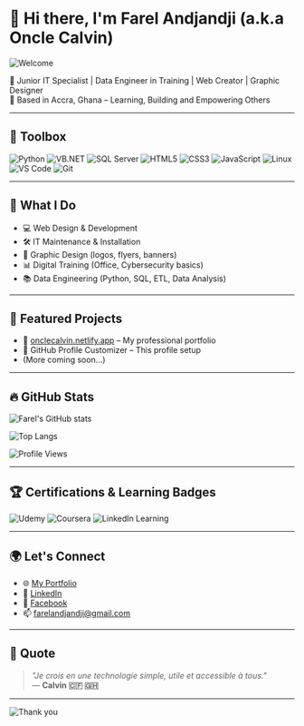 # 👋 Hi there, I'm Farel Andjandji (a.k.a Oncle Calvin)

![Welcome](https://readme-typing-svg.herokuapp.com?font=Fira+Code&size=22&pause=1000&center=true&vCenter=true&width=435&lines=Junior+IT+Specialist;Data+Engineer+in+Training;Web+Creator+%7C+Graphic+Designer;Passionate+about+Tech+%26+Education)

🎯 Junior IT Specialist | Data Engineer in Training | Web Creator | Graphic Designer  
📍 Based in Accra, Ghana – Learning, Building and Empowering Others

---

## 🧰 Toolbox

![Python](https://img.shields.io/badge/Python-3776AB?style=for-the-badge&logo=python&logoColor=white)
![VB.NET](https://img.shields.io/badge/VB.NET-5C2D91?style=for-the-badge&logo=.net&logoColor=white)
![SQL Server](https://img.shields.io/badge/SQL--Server-CC2927?style=for-the-badge&logo=microsoftsqlserver&logoColor=white)
![HTML5](https://img.shields.io/badge/HTML5-E34F26?style=for-the-badge&logo=html5&logoColor=white)
![CSS3](https://img.shields.io/badge/CSS3-1572B6?style=for-the-badge&logo=css3&logoColor=white)
![JavaScript](https://img.shields.io/badge/JavaScript-F7DF1E?style=for-the-badge&logo=javascript&logoColor=black)
![Linux](https://img.shields.io/badge/Linux-FCC624?style=for-the-badge&logo=linux&logoColor=black)
![VS Code](https://img.shields.io/badge/VS%20Code-007ACC?style=for-the-badge&logo=visualstudiocode&logoColor=white)
![Git](https://img.shields.io/badge/Git-F05032?style=for-the-badge&logo=git&logoColor=white)

---

## 💼 What I Do

- 💻 Web Design & Development  
- 🛠️ IT Maintenance & Installation  
- 🎨 Graphic Design (logos, flyers, banners)  
- 📊 Digital Training (Office, Cybersecurity basics)  
- 📚 Data Engineering (Python, SQL, ETL, Data Analysis)

---

## 🚀 Featured Projects

- 🔗 [onclecalvin.netlify.app](https://onclecalvin.netlify.app) – My professional portfolio  
- 🔧 GitHub Profile Customizer – This profile setup  
- (More coming soon...)

---

## 🔥 GitHub Stats

![Farel's GitHub stats](https://github-readme-stats.vercel.app/api?username=JesusFarelCalvin-h&show_icons=true&theme=tokyonight)

![Top Langs](https://github-readme-stats.vercel.app/api/top-langs/?username=JesusFarelCalvin-h&layout=compact&theme=tokyonight)

![Profile Views](https://komarev.com/ghpvc/?username=JesusFarelCalvin-h&color=blue)

---

## 🏆 Certifications & Learning Badges

![Udemy](https://img.shields.io/badge/Udemy-Courses-orange?style=for-the-badge&logo=Udemy&logoColor=white)
![Coursera](https://img.shields.io/badge/Coursera-Learning-blue?style=for-the-badge&logo=Coursera&logoColor=white)
![LinkedIn Learning](https://img.shields.io/badge/LinkedIn-Learning-blue?style=for-the-badge&logo=Linkedin&logoColor=white)

---

## 🌍 Let's Connect

- 🌐 [My Portfolio](https://onclecalvin.netlify.app)
- 💼 [LinkedIn](https://www.linkedin.com/in/farel-andjandji-19719328b)
- 📘 [Facebook](https://www.facebook.com/JesusFarelCalvin)
- 📫 farelandjandji@gmail.com

---

## 💬 Quote

> *"Je crois en une technologie simple, utile et accessible à tous."*  
> — **Calvin 🇨🇫 🇬🇭**

---

![Thank you](https://capsule-render.vercel.app/api?type=waving&color=gradient&height=100&section=footer)

